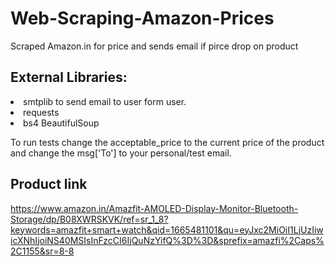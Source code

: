 # Web-Scraping-Amazon-Prices

Scraped Amazon.in for price and sends email if pirce drop on product

## External Libraries:
<li>smtplib to send email to user form user.
<li>requests
<li>bs4 BeautifulSoup  

To run tests change the acceptable_price to the current price of the product and change the msg['To'] to your personal/test email.
## Product link
  https://www.amazon.in/Amazfit-AMOLED-Display-Monitor-Bluetooth-Storage/dp/B08XWRSKVK/ref=sr_1_8?keywords=amazfit+smart+watch&qid=1665481101&qu=eyJxc2MiOiI1LjUzIiwicXNhIjoiNS40MSIsInFzcCI6IjQuNzYifQ%3D%3D&sprefix=amazfi%2Caps%2C1155&sr=8-8
